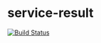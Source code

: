 # service-result
[![Build Status](https://travis-ci.org/Viascom/service-result.svg?branch=develop)](https://travis-ci.org/Viascom/service-result)
